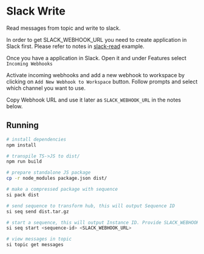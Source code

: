 # Slack Write

Read messages from topic and write to slack.

In order to get SLACK_WEBHOOK_URL you need to create application in Slack first.
Please refer to notes in [slack-read](../slack-read/) example.

Once you have a application in Slack. Open it and under Features select `Incoming Webhooks`

Activate incoming webhooks and add a new webhook to workspace by clicking on `Add New Webhook to Workspace` button. Follow prompts and select which channel you want to use.

Copy Webhook URL and use it later as `SLACK_WEBHOOK_URL` in the notes below.

## Running

```bash
# install dependencies
npm install

# transpile TS->JS to dist/
npm run build

# prepare standalone JS package
cp -r node_modules package.json dist/

# make a compressed package with sequence
si pack dist

# send sequence to transform hub, this will output Sequence ID
si seq send dist.tar.gz

# start a sequence, this will output Instance ID. Provide SLACK_WEBHOOK_URL as the second parameter
si seq start <sequence-id> <SLACK_WEBHOOK_URL>

# view messages in topic
si topic get messages

```
